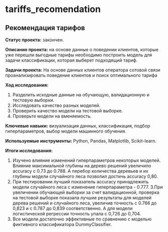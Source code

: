 # tariffs_recomendation

## Рекомендация тарифов

**Статус проекта:** закончен.

**Описание проекта:**  на основе данные о поведении клиентов, которые уже перешли выгодные тарифы необходимо построить модель для задачи классификации, которая выберет подходящий тариф. 

**Задачи проекта:** На основе данных клиентов оператора сотовой связи проанализировать поведение клиентов и поиск оптимального тарифа 

**Ход исследования:**
 1. Разделить исходные данные на обучающую, валидационную и тестовую выборки.
 2. Исследовать качество разных моделей.
 3. Проверить качество модели на тестовой выборке.
 4. Проверьте модели на вменяемость.

**Ключевые навыки:** визуализация данных, классификация, подбор гиперпараметров, выбор модели машинного обучения.

**Используемые инструменты:** Python, Pandas, Matplotlib, Scikit-learn.

**Итоги исследования:**
1. Изучено влияние изменений гиперпараметров некоторых моделей. Влияние максимальной глубины на дерево решений увеличило accuracy c 0.73 до 0.788. А перебор количества деревьев и их глубины модели случайного леса позволил достичь accuracy 0,80.
2. При тестировании лучший показатель accuracy принадлежить модели случайного леса с изменение гиперпараметра - 0.777.
3.При увеличении обучающей выборки за счет валидационной, проверка на тестовой выборке показала лучшие результаты для моделей дерева решений и случайного леса, увеличив точность с 0.766 до 0,823 и с 0.787 до 0,839 соответственно. А для модели логистической регрессии точность упала с 0,726 до 0,704.
4. Все модели достаточно эффективные по сравнению с моделью фиктивного классификатора DummyClassifier.
